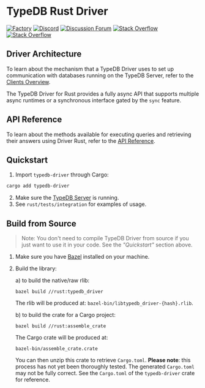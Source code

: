 # TypeDB Rust Driver

[![Factory](https://factory.vaticle.com/api/status/vaticle/typedb-driver/badge.svg)](https://factory.vaticle.com/vaticle/typedb-driver)
[![Discord](https://img.shields.io/discord/665254494820368395?color=7389D8&label=chat&logo=discord&logoColor=ffffff)](https://vaticle.com/discord)
[![Discussion Forum](https://img.shields.io/discourse/https/forum.typedb.com/topics.svg)](https://forum.typedb.com)
[![Stack Overflow](https://img.shields.io/badge/stackoverflow-typedb-796de3.svg)](https://stackoverflow.com/questions/tagged/typedb)
[![Stack Overflow](https://img.shields.io/badge/stackoverflow-typeql-3dce8c.svg)](https://stackoverflow.com/questions/tagged/typeql)

## Driver Architecture
To learn about the mechanism that a TypeDB Driver uses to set up communication with databases running on the TypeDB Server, refer to the [Clients Overview](https://typedb.com/docs/drivers/overview).

The TypeDB Driver for Rust provides a fully async API that supports multiple async runtimes or a synchronous interface gated by the `sync` feature.

## API Reference
To learn about the methods available for executing queries and retrieving their answers using Driver Rust, refer to the [API Reference](https://typedb.com/docs/drivers/rust/api-reference).

## Quickstart
1. Import `typedb-driver` through Cargo:
```bash
cargo add typedb-driver
```
2. Make sure the [TypeDB Server](https://docs.vaticle.com/docs/running-typedb/install-and-run#start-the-typedb-server) is running.
3. See `rust/tests/integration` for examples of usage.

## Build from Source
> Note: You don't need to compile TypeDB Driver from source if you just want to use it in your code. See the _"Quickstart"_ section above.

1. Make sure you have [Bazel](https://docs.bazel.build/versions/master/install.html) installed on your machine.

2. Build the library:

   a) to build the native/raw rlib:
   ```
   bazel build //rust:typedb_driver
   ```
   The rlib will be produced at: `bazel-bin/libtypedb_driver-{hash}.rlib`.

   b) to build the crate for a Cargo project:
   ```
   bazel build //rust:assemble_crate
   ```
   The Cargo crate will be produced at:
   ```
   bazel-bin/assemble_crate.crate
   ```
   You can then unzip this crate to retrieve `Cargo.toml`. **Please note**: this process has not yet been thoroughly tested. The generated `Cargo.toml` may not be fully correct. See the `Cargo.toml` of the `typedb-driver` crate for reference.
